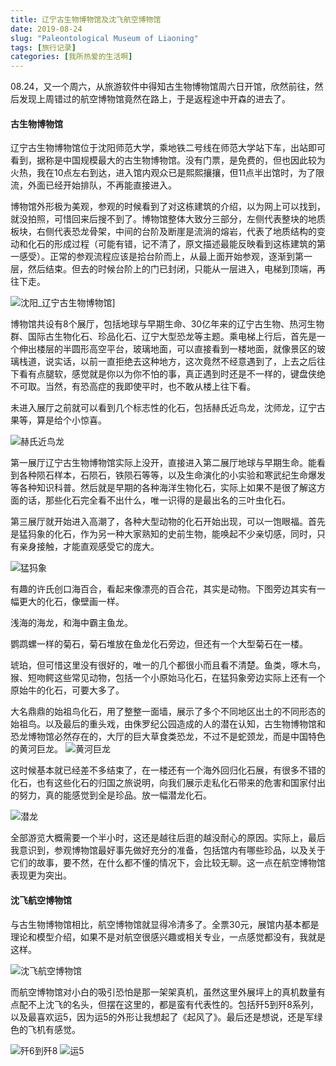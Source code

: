 ```yaml
---
title: 辽宁古生物博物馆及沈飞航空博物馆
date: 2019-08-24
slug: "Paleontological Museum of Liaoning"
tags: [旅行记录]
categories: [我所热爱的生活啊] 
---
```


08.24，又一个周六，从旅游软件中得知古生物博物馆周六日开馆，欣然前往，然后发现上周错过的航空博物馆竟然在路上，于是返程途中开森的进去了。

#### 古生物博物馆

辽宁古生物博物馆位于沈阳师范大学，乘地铁二号线在师范大学站下车，出站即可看到，据称是中国规模最大的古生物博物馆。没有门票，是免费的，但也因此较为火热，我在10点左右到达，进入馆内观众已是熙熙攘攘，但11点半出馆时，为了限流，外面已经开始排队，不再能直接进入。

博物馆外形极为美观，参观的时候看到了对这栋建筑的介绍，以为网上可以找到，就没拍照，可惜回来后搜不到了。博物馆整体大致分三部分，左侧代表整块的地质板块，右侧代表恐龙骨架，中间的台阶及断崖是流淌的熔岩，代表了地质结构的变动和化石的形成过程（可能有错，记不清了，原文描述最能反映看到这栋建筑的第一感受）。正常的参观流程应该是拾台阶而上，从最上面开始参观，逐渐到第一层，然后结束。但去的时候台阶上的门已封闭，只能从一层进入，电梯到顶端，再往下走。

![沈阳_辽宁古生物博物馆](https://picped-1301226557.cos.ap-beijing.myqcloud.com/SH_20190824_63650759-d1bbd500-c780-11e9-8883-f90dcf94db5b.jpg)]

博物馆共设有8个展厅，包括地球与早期生命、30亿年来的辽宁古生物、热河生物群、国际古生物化石、珍品化石、辽宁大型恐龙等主题。乘电梯上行后，首先是一个伸出楼层的半圆形高空平台，玻璃地面，可以直接看到一楼地面，就像景区的玻璃栈道，说实话，以前一直拒绝去这种地方，这次竟然不经意遇到了，上去之后往下看有点腿软，感觉就是你以为你不怕的事，真正遇到时还是不一样的，键盘侠绝不可取。当然，有恐高症的我即使平时，也不敢从楼上往下看。

未进入展厅之前就可以看到几个标志性的化石，包括赫氏近鸟龙，沈师龙，辽宁古果等，算是给个小惊喜。

![赫氏近鸟龙](https://picped-1301226557.cos.ap-beijing.myqcloud.com/SH_20190824_63650937-a1753600-c782-11e9-8a7a-9584e50fc81d.jpg)

第一展厅辽宁古生物博物馆实际上没开，直接进入第二展厅地球与早期生命。能看到各种陨石样本，石陨石，铁陨石等等，以及生命演化的小实验和寒武纪生命爆发等各种知识科普。然后就是早期的各种海洋生物化石，实际上如果不是很了解这方面的话，那些化石完全看不出什么，唯一识得的是最出名的三叶虫化石。

第三展厅就开始进入高潮了，各种大型动物的化石开始出现，可以一饱眼福。首先是猛犸象的化石，作为另一种大家熟知的史前生物，能唤起不少亲切感，同时，只有亲身接触，才能直观感受它的庞大。

![猛犸象](https://picped-1301226557.cos.ap-beijing.myqcloud.com/SH_20190824_63651063-e2ba1580-c783-11e9-8db1-2aa10f35ed97.jpg)

有趣的许氏创口海百合，看起来像漂亮的百合花，其实是动物。下图旁边其实有一幅更大的化石，像壁画一样。

浅海的海龙，和海中霸主鱼龙。

鹦鹉螺一样的菊石，菊石堆放在鱼龙化石旁边，但还有一个大型菊石在一楼。

琥珀，但可惜这里没有很好的，唯一的几个都很小而且看不清楚。鱼类，啄木鸟，猴、短吻鳄这些常见动物，包括一个小原始马化石，在猛犸象旁边实际上还有一个原始牛的化石，可要大多了。

大名鼎鼎的始祖鸟化石，用了整整一面墙，展示了多个不同地区出土的不同形态的始祖鸟。以及最后的重头戏，由侏罗纪公园造成的人的潜在认知，古生物博物馆和恐龙博物馆必然存在的，大厅的巨大草食类恐龙，不过不是蛇颈龙，而是中国特色的黄河巨龙。
![黄河巨龙](https://picped-1301226557.cos.ap-beijing.myqcloud.com/SH_20190824_63651581-cb315b80-c788-11e9-8bf4-96409cdf9f2f.jpg)

这时候基本就已经差不多结束了，在一楼还有一个海外回归化石展，有很多不错的化石，也有这些化石的归国之旅说明，向我们展示走私化石带来的危害和国家付出的努力，真的能感觉到全是珍品。放一幅潜龙化石。

![潜龙](https://picped-1301226557.cos.ap-beijing.myqcloud.com/SH_20190824_63651645-8b1ea880-c789-11e9-9c10-5c86ce665356.jpg)

全部游览大概需要一个半小时，这还是越往后逛的越没耐心的原因。实际上，最后我意识到，参观博物馆最好事先做好充分的准备，包括馆内有哪些珍品，以及关于它们的故事，要不然，在什么都不懂的情况下，会比较无聊。这一点在航空博物馆表现更为突出。

#### 沈飞航空博物馆

与古生物博物馆相比，航空博物馆就显得冷清多了。全票30元，展馆内基本都是理论和模型介绍，如果不是对航空很感兴趣或相关专业，一点感觉都没有，我就是这样。

![沈飞航空博物馆](https://picped-1301226557.cos.ap-beijing.myqcloud.com/SH_20190824_63651849-02553c00-c78c-11e9-83fd-7eedffe04f45.jpg)

而航空博物馆对小白的吸引恐怕是那一架架真机，虽然这里外展坪上的真机数量有点配不上沈飞的名头，但摆在这里的，都是蛮有代表性的。包括歼5到歼8系列，以及最喜欢运5，因为运5的外形让我想起了《起风了》。最后还是想说，还是军绿色的飞机有感觉。

![歼6到歼8](https://picped-1301226557.cos.ap-beijing.myqcloud.com/SH_20190824_63651962-fc138f80-c78c-11e9-9416-505d020ac11e.jpg)
![运5](https://picped-1301226557.cos.ap-beijing.myqcloud.com/SH_20190824_63651963-fc138f80-c78c-11e9-8b1a-b967af3141aa.jpg)


